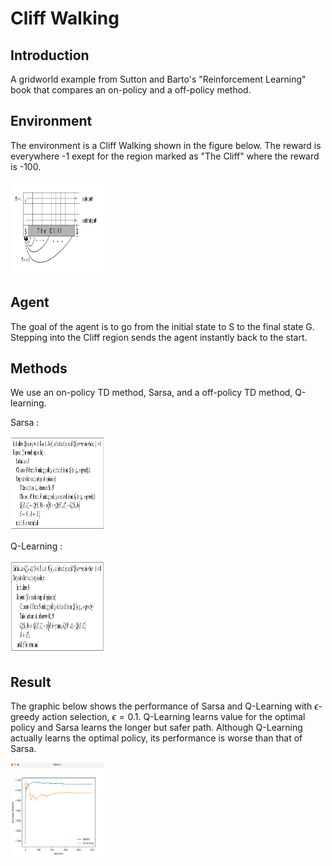 # Cliff Walking

## Introduction 

A gridworld example from Sutton and Barto's "Reinforcement Learning" book that compares an on-policy and a off-policy method. 

## Environment 

The environment is a Cliff Walking shown in the figure below. The reward is everywhere -1 exept for the region marked as "The Cliff" where the reward is -100. 

<img src="https://github.com/MiriColo/RL-Practice/blob/main/CliffWalking/figure/cliff.png" width="150" height="150">



## Agent 

The goal of the agent is to go from the initial state to S to the final state G. Stepping into the Cliff region sends the agent instantly back to the start. 

## Methods

We use an on-policy TD method, Sarsa, and a off-policy TD method, Q-learning. 

Sarsa :

<img src="https://github.com/MiriColo/RL-Practice/blob/main/CliffWalking/figure/Sarsa.png" width="150" height="150">

Q-Learning :

<img src="https://github.com/MiriColo/RL-Practice/blob/main/CliffWalking/figure/Qlearning.png" width="150" height="150">

## Result 

The graphic below shows the performance of Sarsa and Q-Learning with $\epsilon$-greedy action selection, $\epsilon = 0.1$. Q-Learning learns value for the optimal policy and Sarsa learns the longer but safer path. Although Q-Learning actually learns the optimal policy, its performance is worse than that of Sarsa.

<img src="https://github.com/MiriColo/RL-Practice/blob/main/CliffWalking/figure/graph.png" width="150" height="150">



